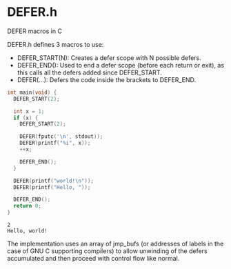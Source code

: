 # DEFER.h
DEFER macros in C

DEFER.h defines 3 macros to use:
 * DEFER_START(N): Creates a defer scope with N possible defers.
 * DEFER_END(): Used to end a defer scope (before each return or exit), as this calls all the defers added since DEFER_START.
 * DEFER(...): Defers the code inside the brackets to DEFER_END.

```c
int main(void) {
  DEFER_START(2);

  int x = 1;
  if (x) {
    DEFER_START(2);

    DEFER(fputc('\n', stdout));
    DEFER(printf("%i", x));
    ++x;

    DEFER_END();
  }

  DEFER(printf("world!\n"));
  DEFER(printf("Hello, "));

  DEFER_END();
  return 0;
}
```

```
2
Hello, world!
```

The implementation uses an array of jmp_bufs (or addresses of labels in the case of GNU C supporting compilers) to allow unwinding of the defers accumulated and then proceed with control flow like normal.
